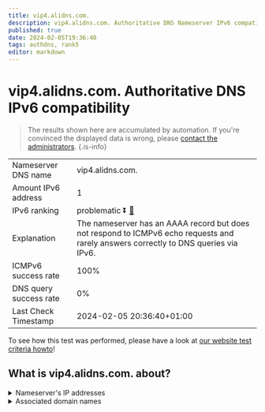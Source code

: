 ```yaml
---
title: vip4.alidns.com.
description: vip4.alidns.com. Authoritative DNS Nameserver IPv6 compatibility
published: true
date: 2024-02-05T19:36:40
tags: authdns, rank5
editor: markdown
---
```


# vip4.alidns.com. Authoritative DNS IPv6 compatibility

> The results shown here are accumulated by automation. If you're convinced the displayed data is wrong, please [contact the administrators](/howto/chat). 
{.is-info}




|   |   |
| - | - |
| Nameserver DNS name | vip4.alidns.com.
| Amount IPv6 address | 1
| IPv6 ranking | problematic :arrow_double_down: [🔗](/howto/ranking) |
| Explanation | The nameserver has an AAAA record but does not respond to ICMPv6 echo requests and rarely answers correctly to DNS queries via IPv6. |
| ICMPv6 success rate | 100%|
| DNS query success rate | 0% |
| Last Check Timestamp | 2024-02-05 20:36:40+01:00 |

To see how this test was performed, please have a look at [our website test criteria howto](/howto/testcriteria/authdns)!


## What is vip4.alidns.com. about?




<details>
<summary>Nameserver's IP addresses</summary>

2408:4009:500::4

</details>



<details>
<summary>Associated domain names</summary>

www.baike.com

</details>
